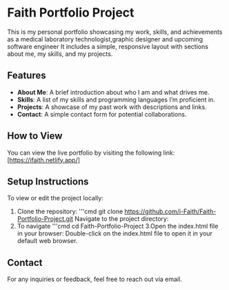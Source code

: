 # Faith Portfolio Project

This is my personal portfolio showcasing my work, skills, and achievements as a medical laboratory technologist,graphic designer and upcoming software engineer
It includes a simple, responsive layout with sections about me, my skills, and my projects.

## Features

- **About Me**: A brief introduction about who I am and what drives me.
- **Skills**: A list of my skills and programming languages I’m proficient in.
- **Projects**: A showcase of my past work with descriptions and links.
- **Contact**: A simple contact form for potential collaborations.

## How to View

You can view the live portfolio by visiting the following link:
[https://ifaith.netlify.app/]

## Setup Instructions
To view or edit the project locally:

1. Clone the repository:
'''cmd
   git clone https://github.com/i-Faith/Faith-Portfolio-Project.git
   Navigate to the project directory:
 2. To navigate
'''cmd
cd Faith-Portfolio-Project
3.Open the index.html file in your browser:
Double-click on the index.html file to open it in your default web browser.


## Contact
For any inquiries or feedback, feel free to reach out via email.














